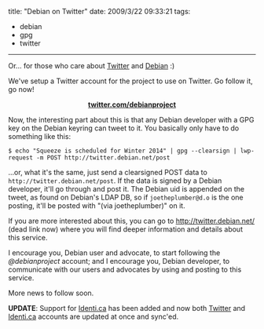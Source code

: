 title: "Debian on Twitter"
date: 2009/3/22 09:33:21
tags:
- debian
- gpg
- twitter
---
Or... for those who care about <a href="http://twitter.com">Twitter</a> and <a href="http://debian.org">Debian</a> :)

We've setup a Twitter account for the project to use on Twitter. Go follow it, go now!
<p style="text-align: center;"><a href="http://twitter.com/debianproject"><strong>twitter.com/debianproject</strong></a></p>

Now, the interesting part about this is that any Debian developer with a GPG key on the Debian keyring can tweet to it. You basically only have to do something like this:

    $ echo "Squeeze is scheduled for Winter 2014" | gpg --clearsign | lwp-request -m POST http://twitter.debian.net/post

...or, what it's the same, just send a clearsigned POST data to `http://twitter.debian.net/post`. If the data is signed by a Debian developer, it'll go through and post it. The Debian uid is appended on the tweet, as found on Debian's LDAP DB, so if `joetheplumber@d.o` is the one posting, it'll be posted with "(via joetheplumber)" on it.

If you are more interested about this, you can go to http://twitter.debian.net/ (dead link now) where you will find deeper information and details about this service.

I encourage you, Debian user and advocate, to start following the *@debianproject* account; and I encourage you, Debian developer, to communicate with our users and advocates by using and posting to this service.

More news to follow soon.

**UPDATE**: Support for [Identi.ca](http://identi.ca) has been added and now both <a href="http://twitter.com/debianproject">Twitter</a> and <a href="http://identi.ca/debianproject">Identi.ca</a> accounts are updated at once and sync'ed.
